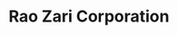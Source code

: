 ---
title: "Rao Zari Corporation"
url: /zafar-chowk/rao-zari-corporation/
shop: Landwirtschaftlich
---